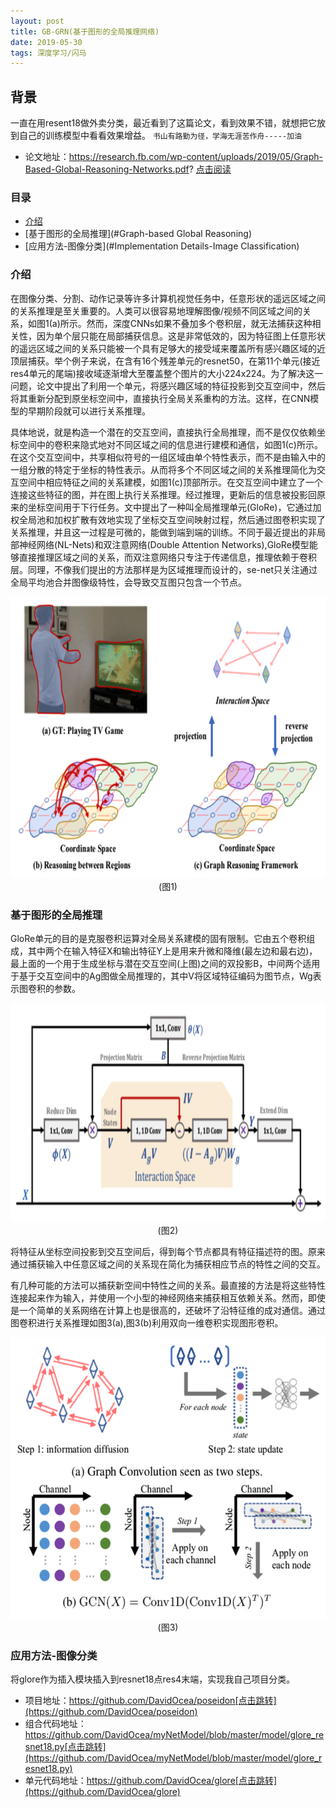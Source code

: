 ```yaml
---
layout: post
title: GB-GRN(基于图形的全局推理网络)
date: 2019-05-30 
tags: 深度学习/闪马  
---
```


## 背景

一直在用resent18做外卖分类，最近看到了这篇论文，看到效果不错，就想把它放到自己的训练模型中看看效果增益。
	`书山有路勤为径，学海无涯苦作舟-----加油`

* 论文地址：https://research.fb.com/wp-content/uploads/2019/05/Graph-Based-Global-Reasoning-Networks.pdf? [点击阅读](https://research.fb.com/wp-content/uploads/2019/05/Graph-Based-Global-Reasoning-Networks.pdf?)

### 目录
* [介绍](#introduction)
* [基于图形的全局推理](#Graph-based Global Reasoning)
* [应用方法-图像分类](#Implementation Details-Image Classification)

### <a name='introduction'></a>介绍

在图像分类、分割、动作记录等许多计算机视觉任务中，任意形状的遥远区域之间的关系推理是至关重要的。人类可以很容易地理解图像/视频不同区域之间的关系，如图1(a)所示。然而，深度CNNs如果不叠加多个卷积层，就无法捕获这种相关性，因为单个层只能在局部捕获信息。这是非常低效的，因为特征图上任意形状的遥远区域之间的关系只能被一个具有足够大的接受域来覆盖所有感兴趣区域的近顶层捕获。举个例子来说，在含有16个残差单元的resnet50，在第11个单元(接近res4单元的尾端)接收域逐渐增大至覆盖整个图片的大小224x224。为了解决这一问题，论文中提出了利用一个单元，将感兴趣区域的特征投影到交互空间中，然后将其重新分配到原坐标空间中，直接执行全局关系重构的方法。这样，在CNN模型的早期阶段就可以进行关系推理。

具体地说，就是构造一个潜在的交互空间，直接执行全局推理，而不是仅仅依赖坐标空间中的卷积来隐式地对不同区域之间的信息进行建模和通信，如图1(c)所示。在这个交互空间中，共享相似符号的一组区域由单个特性表示，而不是由输入中的一组分散的特定于坐标的特性表示。从而将多个不同区域之间的关系推理简化为交互空间中相应特征之间的关系建模，如图1(c)顶部所示。在交互空间中建立了一个连接这些特征的图，并在图上执行关系推理。经过推理，更新后的信息被投影回原来的坐标空间用于下行任务。文中提出了一种叫全局推理单元(GloRe)，它通过加权全局池和加权扩散有效地实现了坐标交互空间映射过程，然后通过图卷积实现了关系推理，并且这一过程是可微的，能做到端到端的训练。不同于最近提出的非局部神经网络(NL-Nets)和双注意网络(Double Attention Networks),GloRe模型能够直接推理区域之间的关系，而双注意网络只专注于传递信息，推理依赖于卷积层。同理，不像我们提出的方法那样是为区域推理而设计的，se-net只关注通过全局平均池合并图像级特性，会导致交互图只包含一个节点。

<div align="center">
	<img src="/images/posts/GB-GRN/figure1.png" height="450" width="600">  (图1)
</div> 

### <a name='Graph-based Global Reasoning'></a>基于图形的全局推理

GloRe单元的目的是克服卷积运算对全局关系建模的固有限制。它由五个卷积组成，其中两个在输入特征X和输出特征Y上是用来升微和降维(最左边和最右边)，最上面的一个用于生成坐标与潜在交互空间(上图)之间的双投影B，中间两个适用于基于交互空间中的Ag图做全局推理的，其中V将区域特征编码为图节点，Wg表示图卷积的参数。

<div align="center">
	<img src="/images/posts/GB-GRN/figure2.png" height="350" width="600">  (图2)
</div> 

将特征从坐标空间投影到交互空间后，得到每个节点都具有特征描述符的图。原来通过捕获输入中任意区域之间的关系现在简化为捕获相应节点的特性之间的交互。

有几种可能的方法可以捕获新空间中特性之间的关系。最直接的方法是将这些特性连接起来作为输入，并使用一个小型的神经网络来捕获相互依赖关系。然而，即使是一个简单的关系网络在计算上也是很高的，还破坏了沿特征维的成对通信。通过图卷积进行关系推理如图3(a),图3(b)利用双向一维卷积实现图形卷积。

<div align="center">
	<img src="/images/posts/GB-GRN/figure3.png" height="450" width="600">  (图3)
</div> 


### <a name='Implementation Details-Image Classification'></a>应用方法-图像分类

将glore作为插入模块插入到resnet18点res4末端，实现我自己项目分类。

* 项目地址：https://github.com/DavidOcea/poseidon[点击跳转](https://github.com/DavidOcea/poseidon)
* 组合代码地址：https://github.com/DavidOcea/myNetModel/blob/master/model/glore_resnet18.py[点击跳转](https://github.com/DavidOcea/myNetModel/blob/master/model/glore_resnet18.py)
* 单元代码地址：https://github.com/DavidOcea/glore[点击跳转](https://github.com/DavidOcea/glore)
